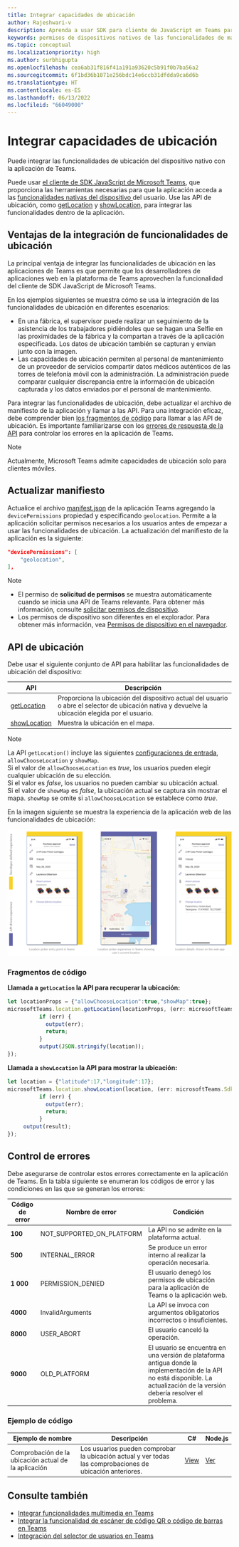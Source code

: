 ```yaml
---
title: Integrar capacidades de ubicación
author: Rajeshwari-v
description: Aprenda a usar SDK para cliente de JavaScript en Teams para aprovechar las funcionalidades de ubicación mediante fragmentos de código y ejemplos
keywords: permisos de dispositivos nativos de las funcionalidades de mapa de ubicación
ms.topic: conceptual
ms.localizationpriority: high
ms.author: surbhigupta
ms.openlocfilehash: cea6ab31f816f41a191a93620c5b91f0b7ba56a2
ms.sourcegitcommit: 6f1bd36b1071e256bdc14e6ccb31dfdda9ca6d6b
ms.translationtype: HT
ms.contentlocale: es-ES
ms.lasthandoff: 06/13/2022
ms.locfileid: "66049000"
---
```

# <a name="integrate-location-capabilities"></a>Integrar capacidades de ubicación

Puede integrar las funcionalidades de ubicación del dispositivo nativo con la aplicación de Teams.  

Puede usar [el cliente de SDK JavaScript de Microsoft Teams](/javascript/api/overview/msteams-client?view=msteams-client-js-latest&preserve-view=true), que proporciona las herramientas necesarias para que la aplicación acceda a las [funcionalidades nativas del dispositivo ](native-device-permissions.md) del usuario. Use las API de ubicación, como [getLocation](/javascript/api/@microsoft/teams-js/location.locationprops) y [showLocation](/javascript/api/@microsoft/teams-js/location.locationprops?), para integrar las funcionalidades dentro de la aplicación.

## <a name="advantages-of-integrating-location-capabilities"></a>Ventajas de la integración de funcionalidades de ubicación

La principal ventaja de integrar las funcionalidades de ubicación en las aplicaciones de Teams es que permite que los desarrolladores de aplicaciones web en la plataforma de Teams aprovechen la funcionalidad del cliente de SDK JavaScript de Microsoft Teams.

En los ejemplos siguientes se muestra cómo se usa la integración de las funcionalidades de ubicación en diferentes escenarios:

* En una fábrica, el supervisor puede realizar un seguimiento de la asistencia de los trabajadores pidiéndoles que se hagan una Selfie en las proximidades de la fábrica y la compartan a través de la aplicación especificada. Los datos de ubicación también se capturan y envían junto con la imagen.
* Las capacidades de ubicación permiten al personal de mantenimiento de un proveedor de servicios compartir datos médicos auténticos de las torres de telefonía móvil con la administración. La administración puede comparar cualquier discrepancia entre la información de ubicación capturada y los datos enviados por el personal de mantenimiento.

Para integrar las funcionalidades de ubicación, debe actualizar el archivo de manifiesto de la aplicación y llamar a las API. Para una integración eficaz, debe comprender bien [los fragmentos de código](#code-snippets) para llamar a las API de ubicación.
Es importante familiarizarse con los [errores de respuesta de la API](#error-handling) para controlar los errores en la aplicación de Teams.

> [!NOTE]
> Actualmente, Microsoft Teams admite capacidades de ubicación solo para clientes móviles.

## <a name="update-manifest"></a>Actualizar manifiesto

Actualice el archivo [manifest.json](../../resources/schema/manifest-schema.md#devicepermissions) de la aplicación Teams agregando la `devicePermissions` propiedad y especificando `geolocation`. Permite a la aplicación solicitar permisos necesarios a los usuarios antes de empezar a usar las funcionalidades de ubicación. La actualización del manifiesto de la aplicación es la siguiente:

``` json
"devicePermissions": [
    "geolocation",
],
```

> [!NOTE]
>
> * El permiso de **solicitud de permisos** se muestra automáticamente cuando se inicia una API de Teams relevante. Para obtener más información, consulte [solicitar permisos de dispositivo](native-device-permissions.md).
> * Los permisos de dispositivo son diferentes en el explorador. Para obtener más información, vea [Permisos de dispositivo en el navegador](browser-device-permissions.md).

## <a name="location-apis"></a>API de ubicación

Debe usar el siguiente conjunto de API para habilitar las funcionalidades de ubicación del dispositivo:

| API      | Descripción   |
| --- | --- |
|[getLocation](/javascript/api/@microsoft/teams-js/location.locationprops) | Proporciona la ubicación del dispositivo actual del usuario o abre el selector de ubicación nativa y devuelve la ubicación elegida por el usuario. |
|[showLocation](/javascript/api/@microsoft/teams-js/location.locationprops?) | Muestra la ubicación en el mapa. |

> [!NOTE]
> La API `getLocation()` incluye las siguientes [configuraciones de entrada](/javascript/api/@microsoft/teams-js/microsoftteams.location.locationprops), `allowChooseLocation` y `showMap`. <br/> Si el valor de `allowChooseLocation` es *true*, los usuarios pueden elegir cualquier ubicación de su elección.<br/>  Si el valor es *false*, los usuarios no pueden cambiar su ubicación actual.<br/> Si el valor de `showMap` es *false*, la ubicación actual se captura sin mostrar el mapa. `showMap` se omite si `allowChooseLocation` se establece como *true*.

En la imagen siguiente se muestra la experiencia de la aplicación web de las funcionalidades de ubicación:

![Experiencia de aplicación web para las funcionalidades de ubicación](../../assets/images/tabs/location-capability.png)

### <a name="code-snippets"></a>Fragmentos de código

**Llamada a `getLocation` la API para recuperar la ubicación:**

```javascript
let locationProps = {"allowChooseLocation":true,"showMap":true};
microsoftTeams.location.getLocation(locationProps, (err: microsoftTeams.SdkError, location: microsoftTeams.location.Location) => {
          if (err) {
            output(err);
            return;
          }
          output(JSON.stringify(location));
});
```

**Llamada a `showLocation` la API para mostrar la ubicación:**

```javascript
let location = {"latitude":17,"longitude":17};
microsoftTeams.location.showLocation(location, (err: microsoftTeams.SdkError, result: boolean) => {
          if (err) {
            output(err);
            return;
          }
     output(result);
});
```

## <a name="error-handling"></a>Control de errores

Debe asegurarse de controlar estos errores correctamente en la aplicación de Teams. En la tabla siguiente se enumeran los códigos de error y las condiciones en las que se generan los errores:

|Código de error |  Nombre de error     | Condición|
| --------- | --------------- | -------- |
| **100** | NOT_SUPPORTED_ON_PLATFORM | La API no se admite en la plataforma actual.|
| **500** | INTERNAL_ERROR | Se produce un error interno al realizar la operación necesaria.|
| **1 000** | PERMISSION_DENIED |El usuario denegó los permisos de ubicación para la aplicación de Teams o la aplicación web.|
| **4000** | InvalidArguments | La API se invoca con argumentos obligatorios incorrectos o insuficientes.|
| **8000** | USER_ABORT |El usuario canceló la operación.|
| **9000** | OLD_PLATFORM | El usuario se encuentra en una versión de plataforma antigua donde la implementación de la API no está disponible. La actualización de la versión debería resolver el problema.|

### <a name="code-sample"></a>Ejemplo de código

|Ejemplo de nombre | Descripción | C# | Node.js |
|----------------|-----------------|--------------|--------------|
| Comprobación de la ubicación actual de la aplicación | Los usuarios pueden comprobar la ubicación actual y ver todas las comprobaciones de ubicación anteriores.| [View](https://github.com/OfficeDev/Microsoft-Teams-Samples/tree/main/samples/app-checkin-location/csharp) | [Ver](https://github.com/OfficeDev/Microsoft-Teams-Samples/tree/main/samples/app-checkin-location/nodejs) |

## <a name="see-also"></a>Consulte también

* [Integrar funcionalidades multimedia en Teams](mobile-camera-image-permissions.md)
* [Integrar la funcionalidad de escáner de código QR o código de barras en Teams](qr-barcode-scanner-capability.md)
* [Integración del selector de usuarios en Teams](people-picker-capability.md)
